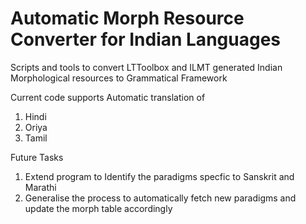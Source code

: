 # Automatic Morph Resource Converter for Indian Languages

Scripts and tools to convert LTToolbox and ILMT generated Indian Morphological resources to Grammatical Framework

Current code supports Automatic translation of 
1. Hindi
2. Oriya
3. Tamil

Future Tasks
1. Extend program to Identify the paradigms specfic to Sanskrit and Marathi
2. Generalise the process to automatically fetch new paradigms and update the morph table accordingly
